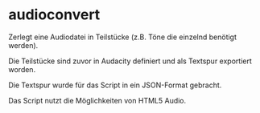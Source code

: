 # audioconvert

Zerlegt eine Audiodatei in Teilstücke (z.B. Töne die einzelnd benötigt werden).

Die Teilstücke sind zuvor in Audacity definiert und als Textspur exportiert worden.

Die Textspur wurde für das Script in ein JSON-Format gebracht.

Das Script nutzt die Möglichkeiten von HTML5 Audio.

